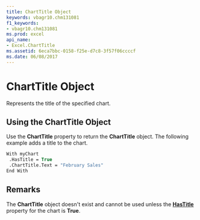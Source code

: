 ```yaml
---
title: ChartTitle Object
keywords: vbagr10.chm131081
f1_keywords:
- vbagr10.chm131081
ms.prod: excel
api_name:
- Excel.ChartTitle
ms.assetid: 6eca7bbc-0158-f25e-d7c8-3f57f06ccccf
ms.date: 06/08/2017
---
```



# ChartTitle Object

Represents the title of the specified chart.


## Using the ChartTitle Object

Use the  **ChartTitle** property to return the **ChartTitle** object. The following example adds a title to the chart.


```vb
With myChart 
 .HasTitle = True 
 .ChartTitle.Text = "February Sales" 
End With
```


## Remarks

The  **ChartTitle** object doesn't exist and cannot be used unless the **[HasTitle](Excel.HasTitle.md)** property for the chart is  **True**.


